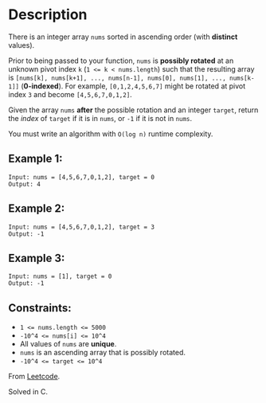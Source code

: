 # Description

There is an integer array `nums` sorted in ascending order (with **distinct** values).

Prior to being passed to your function, `nums` is **possibly rotated** at an unknown pivot index `k` (`1 <= k < nums.length`) such that the resulting array is `[nums[k], nums[k+1], ..., nums[n-1], nums[0], nums[1], ..., nums[k-1]]` (**0-indexed**). For example, `[0,1,2,4,5,6,7]` might be rotated at pivot index `3` and become `[4,5,6,7,0,1,2]`.

Given the array `nums` **after** the possible rotation and an integer `target`, return the *index* of `target` if it is in `nums`, or `-1` if it is not in `nums`.

You must write an algorithm with `O(log n)` runtime complexity.

## Example 1:
```
Input: nums = [4,5,6,7,0,1,2], target = 0
Output: 4
```

## Example 2:
```
Input: nums = [4,5,6,7,0,1,2], target = 3
Output: -1
```

## Example 3:
```
Input: nums = [1], target = 0
Output: -1
```

## Constraints:

* `1 <= nums.length <= 5000`
* `-10^4 <= nums[i] <= 10^4`
* All values of `nums` are **unique**.
* `nums` is an ascending array that is possibly rotated.
* `-10^4 <= target <= 10^4`

From [Leetcode](https://leetcode.com/problems/search-in-rotated-sorted-array).

Solved in C.
